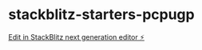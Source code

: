 # stackblitz-starters-pcpugp

[Edit in StackBlitz next generation editor ⚡️](https://stackblitz.com/~/github.com/222355/stackblitz-starters-pcpugp)